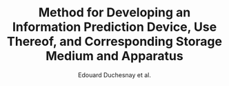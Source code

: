---
cat: gaia
subcat: signature
bestof: false
author: Edouard Duchesnay et al.
title: Method for Developing an Information Prediction Device, Use Thereof, and Corresponding Storage Medium and Apparatus
year: 2010
type: patent
url: https -//patentscope.wipo.int/search/en/detail.jsf?docId=WO2010103248
---